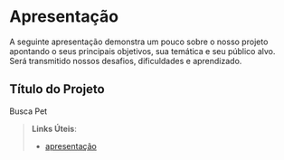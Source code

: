 # Apresentação

A seguinte apresentação demonstra um pouco sobre o nosso projeto apontando o seus principais objetivos, sua temática e seu público alvo. Será transmitido nossos desafios, dificuldades e aprendizado.

## Título do Projeto

Busca Pet

> **Links Úteis**:
> - [apresentação](BUSCAPET.pdf)
